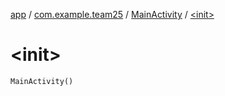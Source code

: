 [app](../../index.md) / [com.example.team25](../index.md) / [MainActivity](index.md) / [&lt;init&gt;](./-init-.md)

# &lt;init&gt;

`MainActivity()`